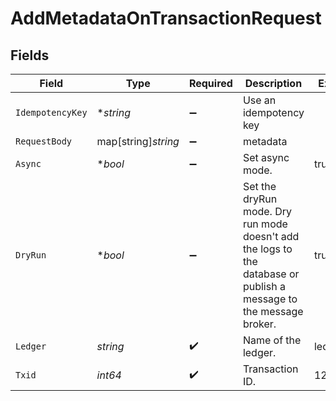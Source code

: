 # AddMetadataOnTransactionRequest


## Fields

| Field                                                                                                              | Type                                                                                                               | Required                                                                                                           | Description                                                                                                        | Example                                                                                                            |
| ------------------------------------------------------------------------------------------------------------------ | ------------------------------------------------------------------------------------------------------------------ | ------------------------------------------------------------------------------------------------------------------ | ------------------------------------------------------------------------------------------------------------------ | ------------------------------------------------------------------------------------------------------------------ |
| `IdempotencyKey`                                                                                                   | **string*                                                                                                          | :heavy_minus_sign:                                                                                                 | Use an idempotency key                                                                                             |                                                                                                                    |
| `RequestBody`                                                                                                      | map[string]*string*                                                                                                | :heavy_minus_sign:                                                                                                 | metadata                                                                                                           |                                                                                                                    |
| `Async`                                                                                                            | **bool*                                                                                                            | :heavy_minus_sign:                                                                                                 | Set async mode.                                                                                                    | true                                                                                                               |
| `DryRun`                                                                                                           | **bool*                                                                                                            | :heavy_minus_sign:                                                                                                 | Set the dryRun mode. Dry run mode doesn't add the logs to the database or publish a message to the message broker. | true                                                                                                               |
| `Ledger`                                                                                                           | *string*                                                                                                           | :heavy_check_mark:                                                                                                 | Name of the ledger.                                                                                                | ledger001                                                                                                          |
| `Txid`                                                                                                             | *int64*                                                                                                            | :heavy_check_mark:                                                                                                 | Transaction ID.                                                                                                    | 1234                                                                                                               |